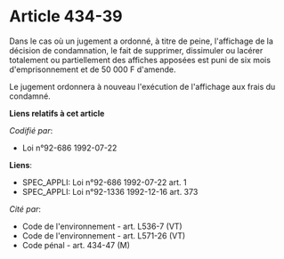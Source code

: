 # Article 434-39

Dans le cas où un jugement a ordonné, à titre de peine, l'affichage de la décision de condamnation, le fait de supprimer,
dissimuler ou lacérer totalement ou partiellement des affiches apposées est puni de six mois d'emprisonnement et de 50 000 F
d'amende.

Le jugement ordonnera à nouveau l'exécution de l'affichage aux frais du condamné.

**Liens relatifs à cet article**

_Codifié par_:

  - Loi n°92-686 1992-07-22

**Liens**:

  - SPEC_APPLI: Loi n°92-686 1992-07-22 art. 1
  - SPEC_APPLI: Loi n°92-1336 1992-12-16 art. 373

_Cité par_:

  - Code de l'environnement - art. L536-7 (VT)
  - Code de l'environnement - art. L571-26 (VT)
  - Code pénal - art. 434-47 (M)
